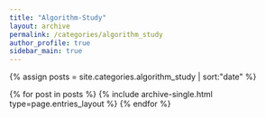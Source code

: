 ```yaml
---
title: "Algorithm-Study"
layout: archive
permalink: /categories/algorithm_study
author_profile: true
sidebar_main: true
---
```


{% assign posts = site.categories.algorithm_study | sort:"date" %}

{% for post in posts %}
{% include archive-single.html type=page.entries_layout %}
{% endfor %}
